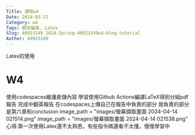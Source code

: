 ```yaml
---
Title: 課程w4
Date: 2024-03-21 
Category: w4
Tags: 網誌編寫, Latex
Slug: 40923149_2024-Spring-40923149w4-blog-tutorial
Author: 40923149
---
```


Latex的使用

<!-- PELICAN_END_SUMMARY -->

# W4
使用codespaces維護倉儲內容
學習使用Github Actions編譯LaTeX得到分組pdf報告
完成中翻英報告
在codespaces上傳自己在報告中負責的部分
我負責的部分是第六章和conclusion
image_path = "images/螢幕擷取畫面 2024-04-14 021514.png"
image_path = "images/螢幕擷取畫面 2024-04-14 021538.png"
心得:第一次使用Latex還不太熟悉，有些指令碼還看不太懂，慢慢學習中
